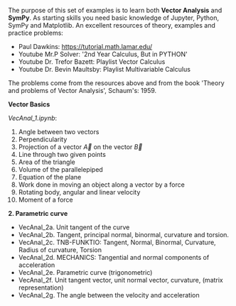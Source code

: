 The purpose of this set of examples is to learn both **Vector Analysis** and **SymPy**. As starting skills you need basic knowledge of Jupyter, Python, SymPy and Matplotlib.
An excellent resources of theory, examples and practice problems:
*  Paul Dawkins: https://tutorial.math.lamar.edu/
*  Youtube Mr.P Solver: '2nd Year Calculus, But in PYTHON'
*  Youtube Dr. Trefor Bazett: Playlist Vector Calculus
*  Youtube Dr. Bevin Maultsby: Playlist Multivariable Calculus

The problems come from the resources above and from the book 'Theory and problems of Vector Analysis', Schaum's: 1959.

 **Vector  Basics** 
 
 *VecAnal_1.ipynb*:
 1. Angle between two vectors
 2. Perpendicularity
 3. Projection of a vector $\vec{A}$ on the vector $\vec{B}$
 4. Line through two given points
 5. Area of the  triangle
 6. Volume of the parallelepiped
 7. Equation of the plane
 8. Work done in moving an object along a vector by a force
 9. Rotating body, angular and linear velocity
10. Moment of a force

**2. Parametric curve**

*  VecAnal_2a.  Unit tangent of the curve 
*  VecAnal_2b.  Tangent, principal normal, binormal, curvature and torsion. 
*  VecAnal_2c.   TNB-FUNKTIO: Tangent, Normal, Binormal, Curvature, Radius of curvature, Torsion
*  VecAnal_2d.  MECHANICS: Tangential and normal components of acceleration
*  VecAnal_2e.  Parametric curve (trigonometric)
*  VecAnal_2f.  Unit tangent vector, unit normal vector, curvature, (matrix representation)
*  VecAnal_2g.  The angle between the velocity and acceleration
